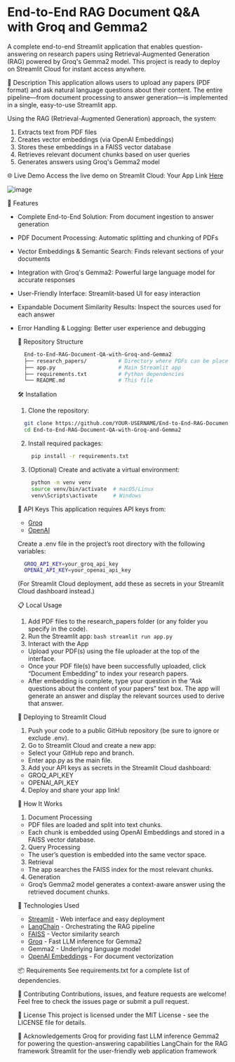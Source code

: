 # End-to-End RAG Document Q&A with Groq and Gemma2
A complete end-to-end Streamlit application that enables question-answering on research papers using Retrieval-Augmented Generation (RAG) powered by Groq's Gemma2 model. This project is ready to deploy on Streamlit Cloud for instant access anywhere.

📝 Description
This application allows users to upload any papers (PDF format) and ask natural language questions about their content. The entire pipeline—from document processing to answer generation—is implemented in a single, easy-to-use Streamlit app.

Using the RAG (Retrieval-Augmented Generation) approach, the system:

1. Extracts text from PDF files
2. Creates vector embeddings (via OpenAI Embeddings)
3. Stores these embeddings in a FAISS vector database
4. Retrieves relevant document chunks based on user queries
5. Generates answers using Groq's Gemma2 model

🌐 Live Demo
Access the live demo on Streamlit Cloud:
Your App Link [Here](https://end-to-end-rag-document-q-a-with-groq-and-gemma2-fjkivy2gnwufn.streamlit.app/)

![image](https://github.com/user-attachments/assets/e00a8d06-7b3f-4cc7-899a-265fcde825f7)

🚀 Features
- Complete End-to-End Solution: From document ingestion to answer generation
- PDF Document Processing: Automatic splitting and chunking of PDFs
- Vector Embeddings & Semantic Search: Finds relevant sections of your documents
- Integration with Groq's Gemma2: Powerful large language model for accurate responses
- User-Friendly Interface: Streamlit-based UI for easy interaction
- Expandable Document Similarity Results: Inspect the sources used for each answer
- Error Handling & Logging: Better user experience and debugging

  📂 Repository Structure
  ``` bash
    End-to-End-RAG-Document-QA-with-Groq-and-Gemma2
    ├── research_papers/          # Directory where PDFs can be placed
    ├── app.py                    # Main Streamlit app
    ├── requirements.txt          # Python dependencies
    └── README.md                 # This file

  ```

  🛠️ Installation
   1. Clone the repository:
    ``` bash
      git clone https://github.com/YOUR-USERNAME/End-to-End-RAG-Document-QA-with-Groq-and-Gemma2.git
      cd End-to-End-RAG-Document-QA-with-Groq-and-Gemma2

    ```

    2. Install required packages:
       ``` bash
        pip install -r requirements.txt
       
       ```
    3. (Optional) Create and activate a virtual environment:
       ``` bash
        python -m venv venv
        source venv/bin/activate  # macOS/Linux
        venv\Scripts\activate     # Windows

       ```

  🔑 API Keys
  This application requires API keys from:
  - [Groq](https://console.groq.com/playground)
  - [OpenAI](https://platform.openai.com/docs/overview)

  Create a .env file in the project’s root directory with the following variables:
    ``` bash
      GROQ_API_KEY=your_groq_api_key
      OPENAI_API_KEY=your_openai_api_key

    ```
    (For Streamlit Cloud deployment, add these as secrets in your Streamlit Cloud dashboard instead.)

  📋 Local Usage
    1. Add PDF files to the research_papers folder (or any folder you specify in the code).
    2. Run the Streamlit app:
      ``` bash
        streamlit run app.py
      ```
    3. Interact with the App
    - Upload your PDF(s) using the file uploader at the top of the interface.
    - Once your PDF file(s) have been successfully uploaded, click “Document Embedding” to index your research papers.
    - After embedding is complete, type your question in the “Ask questions about the content of your papers” text box.
    The app will generate an answer and display the relevant sources used to derive that answer.

  🚀 Deploying to Streamlit Cloud
    1. Push your code to a public GitHub repository (be sure to ignore or exclude .env).
    2. Go to Streamlit Cloud and create a new app:
    - Select your GitHub repo and branch.
    - Enter app.py as the main file.
    3. Add your API keys as secrets in the Streamlit Cloud dashboard:
    - GROQ_API_KEY
    - OPENAI_API_KEY
    4. Deploy and share your app link!

  🧩 How It Works
    1. Document Processing
    
    - PDF files are loaded and split into text chunks.
    - Each chunk is embedded using OpenAI Embeddings and stored in a FAISS vector database.
    2. Query Processing
    
    - The user’s question is embedded into the same vector space.
    3. Retrieval
    
    - The app searches the FAISS index for the most relevant chunks.
    4. Generation
    
    - Groq’s Gemma2 model generates a context-aware answer using the retrieved document chunks.

  🔧 Technologies Used
    - [Streamlit](https://streamlit.io/) - Web interface and easy deployment
    - [LangChain](https://www.langchain.com/) - Orchestrating the RAG pipeline
    - [FAISS](https://github.com/facebookresearch/faiss) - Vector similarity search
    - [Groq](https://groq.com/) - Fast LLM inference for Gemma2
    - Gemma2 - Underlying language model
    - [OpenAI Embeddings](https://platform.openai.com/docs/guides/embeddings) - For document vectorization

    📦 Requirements
    See requirements.txt for a complete list of dependencies.
    
    🤝 Contributing
    Contributions, issues, and feature requests are welcome!
    Feel free to check the issues page or submit a pull request.

    📄 License
    This project is licensed under the MIT License - see the LICENSE file for details.
    
    🙏 Acknowledgements
    Groq for providing fast LLM inference
    Gemma2 for powering the question-answering capabilities
    LangChain for the RAG framework
    Streamlit for the user-friendly web application framework
          
